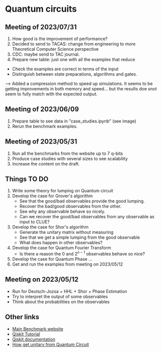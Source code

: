 # Quantum circuits

## Meeting of 2023/07/31

1. How good is the improvement of performance?
2. Decided to send to TACAS: change from engineering to more Theoretical Computer Science perspective
3. CDC: maybe send to TAC journal.
4. Prepare new table: just one with all the examples that reduce
  - Check the examples are correct in terms of the input
  - Distinguish between state preparations, algorithms and gates.

--> Added a compression method to speed up simulations. It seems to be getting improvements in both memory and speed... but the results doe snot seem to fully match with the expected output.

## Meeting of 2023/06/09

1. Prepare table to see data in "case_studies.ipynb" (see image)
2. Rerun the benchmark examples.

## Meeting of 2023/05/31

1. Run all the benchmarks from the website up to 7 q-bits
2. Produce case studies with several sizes to see scalability
3. Increase the content on the draft.

## Things TO DO

1. Write some theory for lumping on Quantum circuit
2. Develop the case for Grover's algorithm
   * See that the good/bad observables provide the good lumping.
   * Recover the bad/good observables from the other.
   * See why any observable behave so nicely.
   * Can we recover the good/bad observables from any observable as input to CLUE?
3. Develop the case for Shor's algorithm
   * Generate the unitary matrix without measuring
   * See that we get a simple lumping from the good observable
   * What does happen in other observables?
4. Develop the case for Quantum Fourier Transform
   * Is there a reason the $0$ and $2^{n-1}$ observables behave so nice?
5. Develop the case for Quantum Phase ...
6. Get and run the examples from meeting on 2023/05/12

## Meeting on 2023/05/12

* Run for Deutsch-Jozsa + HHL + Shor + Phase Estimation
* Try to interpret the output of some observables
* Think about the probabilities on the observables

## Other links

* [Main Benchmark website](https://www.cda.cit.tum.de/mqtbench/)
* [Qiskit Tutorial](https://github.com/Qiskit/qiskit-tutorials/blob/master/tutorials/simulators/1_aer_provider.ipynb)
* [Qiskit documentation](https://qiskit.org/documentation/)
* [How get unitary from Quantum Circuit](https://quantumcomputinguk.org/tutorials/how-to-obtain-the-unitary-matrix-of-a-circuit-in-qiskit-with-code)